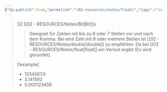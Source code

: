 ```yaml
---
{"dg-publish":true,"permalink":"/02-resources/notes/float/","tags":["code","speicher"],"noteIcon":"","updated":"2024-08-25T22:53:45.817+02:00"}
---
```


>32 [[02 - RESOURCES/Notes/Bit\|Bit]]s
>>Geeignet für Zahlen mit bis zu 6 oder 7 Stellen vor und nach dem Komma.
>>Bei eine Zahl mit 8 oder mehrere Stellen ist [[02 - RESOURCES/Notes/double\|double]] zu empfehlen. Da bei [[02 - RESOURCES/Notes/float\|float]] ein Verlust ergibt (Es wird gerundet). 


>[!example] 
>- 1234567.0
>- 3.141592
>- 0.000123456